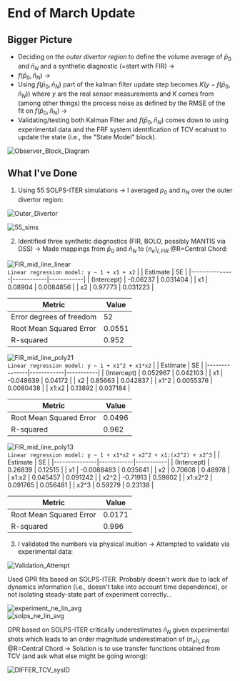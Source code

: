 # End of March Update

## Bigger Picture
- Deciding on the *outer divertor region* to define the volume average of $\bar{p}_0$ and $\bar{n}_N$ and a synthetic diagnostic (=start with FIR) $\rightarrow$  
- $f(\bar{p}_0, \bar{n}_N)$ $\rightarrow$  
- Using $f(\bar{p}_0, \bar{n}_N)$ part of the kalman filter update step becomes $K(y - f(\bar{p}_0, \bar{n}_N))$ where $y$ are the real sensor measurements and $K$ comes from (among other things) the process noise as defined by the RMSE of the fit on $f(\bar{p}_0, \bar{n}_N)$ $\rightarrow$  
- Validating/testing both Kalman Filter and $f(\bar{p}_0, \bar{n}_N)$ comes down to using experimental data and the FRF system identification of TCV ecahust to update the state (i.e., the "State Model" block).

![Observer_Block_Diagram](JournalImages/Observer_Block_Diagram.png)

## What I've Done

1. Using 55 SOLPS-ITER simulations $\rightarrow$ I averaged $p_0$ and $n_N$ over the outer divertor region:

![Outer_Divertor](JournalImages/p0_odiv_polview.svg)

![55_sims](JournalImages/p0_vs_nZ_data_labels.svg)

2. Identified three synthetic diagnostics (FIR, BOLO, possibly MANTIS via DSS) $\rightarrow$ Made mappings from $\bar{p}_0$ and $\bar{n}_N$ to $\langle n_e\rangle _{l,FIR}$ @R=Central Chord:

![FIR_mid_line_linear](JournalImages/FIR_mid_line_linear.svg)   
`Linear regression model:
    y ~ 1 + x1 + x2` 
|               | Estimate   | SE         |
|---------------|------------|------------|
| (Intercept)   | -0.06237   | 0.031404   |
| x1            | 0.08904    | 0.0084856  |
| x2            | 0.97773    | 0.031223   |  

| Metric                                 | Value            |
|----------------------------------------|------------------|
| Error degrees of freedom               | 52               |
| Root Mean Squared Error                | 0.0551           |
| R-squared                              | 0.952            |


![FIR_mid_line_poly21](JournalImages/FIR_mid_line_poly21.svg)  
`Linear regression model:
    y ~ 1 + x1^2 + x1*x2`
|               | Estimate   | SE        |
|---------------|------------|-----------|
| (Intercept)   | 0.052967   | 0.042103  |
| x1            | -0.048639  | 0.04172   |
| x2            | 0.85663    | 0.042837  |
| x1^2          | 0.0055376  | 0.0080438 |
| x1:x2         | 0.13892    | 0.037184  |  

| Metric                                 | Value            |
|----------------------------------------|------------------|
| Root Mean Squared Error                | 0.0496           |
| R-squared                              | 0.962            |


![FIR_mid_line_poly13](JournalImages/FIR_mid_line_poly13.svg)  
`Linear regression model:
    y ~ 1 + x1*x2 + x2^2 + x1:(x2^2) + x2^3`
|               | Estimate   | SE        |
|---------------|------------|-----------|
| (Intercept)   | 0.26839    | 0.12515   |
| x1            | -0.0088483 | 0.035641  |
| x2            | 0.70608    | 0.48978   |
| x1:x2         | 0.045457   | 0.091242  |
| x2^2          | -0.71913   | 0.59802   |
| x1:x2^2       | 0.091765   | 0.056481  |
| x2^3          | 0.59279    | 0.23138   |  

| Metric                                 | Value            |
|----------------------------------------|------------------|
| Root Mean Squared Error                | 0.0171           |
| R-squared                              | 0.996            |

3. I validated the numbers via physical inuition $\rightarrow$ Attempted to validate via experimental data:

![Validation_Attempt](JournalImages/map_validation_attempt.png)

Used GPR fits based on SOLPS-ITER. Probably doesn't work due to lack of dynamics information (i.e., doesn't take into account time dependence), or not isolating steady-state part of experiment correctly... 

![experiment_ne_lin_avg](JournalImages/Cntrl_FIR_ne_linAvg_exp.svg)  
![solps_ne_lin_avg](JournalImages/Cntrl_FIR_ne_linAvg_synth.svg)

GPR based on SOLPS-ITER critically underestimates $\bar{n}_{N}$ given experimental shots which leads to an order magnitude underestimation of $\langle n_e\rangle _{l,FIR}$ @R=Central Chord $\rightarrow$ Solution is to use transfer functions obtained from TCV (and ask what else might be going wrong):  

![DIFFER_TCV_sysID](JournalImages/TCV_Exhaust_TF.png)





